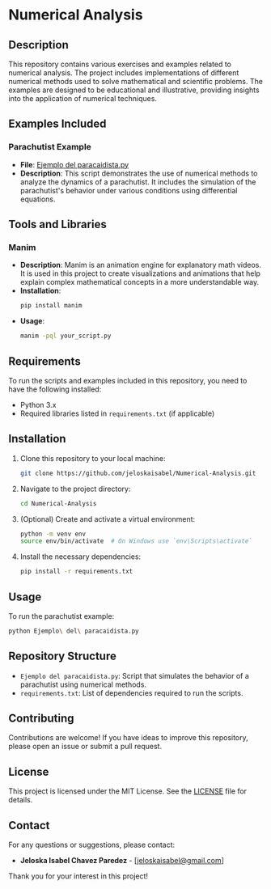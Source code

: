 # Numerical Analysis

## Description
This repository contains various exercises and examples related to numerical analysis. The project includes implementations of different numerical methods used to solve mathematical and scientific problems. The examples are designed to be educational and illustrative, providing insights into the application of numerical techniques.

## Examples Included

### Parachutist Example
- **File**: [Ejemplo del paracaidista.py](https://github.com/jeloskaisabel/Numerical-Analysis/blob/main/Ejemplo%20del%20paracaidista.py)
- **Description**: This script demonstrates the use of numerical methods to analyze the dynamics of a parachutist. It includes the simulation of the parachutist's behavior under various conditions using differential equations.

## Tools and Libraries

### Manim
- **Description**: Manim is an animation engine for explanatory math videos. It is used in this project to create visualizations and animations that help explain complex mathematical concepts in a more understandable way.
- **Installation**:
  ```sh
  pip install manim
  ```
- **Usage**:
  ```sh
  manim -pql your_script.py
  ```

## Requirements
To run the scripts and examples included in this repository, you need to have the following installed:
- Python 3.x
- Required libraries listed in `requirements.txt` (if applicable)

## Installation
1. Clone this repository to your local machine:
    ```sh
    git clone https://github.com/jeloskaisabel/Numerical-Analysis.git
    ```
2. Navigate to the project directory:
    ```sh
    cd Numerical-Analysis
    ```
3. (Optional) Create and activate a virtual environment:
    ```sh
    python -m venv env
    source env/bin/activate  # On Windows use `env\Scripts\activate`
    ```
4. Install the necessary dependencies:
    ```sh
    pip install -r requirements.txt
    ```

## Usage
To run the parachutist example:
```sh
python Ejemplo\ del\ paracaidista.py
```

## Repository Structure
- `Ejemplo del paracaidista.py`: Script that simulates the behavior of a parachutist using numerical methods.
- `requirements.txt`: List of dependencies required to run the scripts.

## Contributing
Contributions are welcome! If you have ideas to improve this repository, please open an issue or submit a pull request.

## License
This project is licensed under the MIT License. See the [LICENSE](LICENSE) file for details.

## Contact
For any questions or suggestions, please contact:
- **Jeloska Isabel Chavez Paredez** - [jeloskaisabel@gmail.com]

Thank you for your interest in this project!
